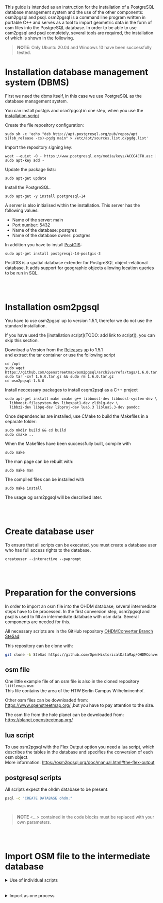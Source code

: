 This guide is intended as an instruction for the installation of a PostgreSQL database management system and the use of the other components: osm2pgsql and psql. 
osm2pgsql is a command line program written in portable C++ and serves as a tool to import geometric data in the form of osm files into the PostgreSQL database.
In order to be able to use osm2pgsql and psql completely, several tools are required, the installation of which is shown in the following.

>**NOTE**: Only Ubuntu 20.04 and Windows 10 have been successfully tested. 

# Installation database management system (DBMS)
First we need the dbms itself, in this case we use PostgreSQL as the database management system.

You can install postgis and osm2pgsql in one step, when you use the [installation script](https://github.com/OpenHistoricalDataMap/OHDMConverter/blob/SteSad/install_postgis_osm2pgsql.sh)
  
Create the file repository configuration:

```
sudo sh -c 'echo "deb http://apt.postgresql.org/pub/repos/apt $(lsb_release -cs)-pgdg main" > /etc/apt/sources.list.d/pgdg.list'
```

Import the repository signing key:

```
wget --quiet -O - https://www.postgresql.org/media/keys/ACCC4CF8.asc | sudo apt-key add -
```

Update the package lists:
```
sudo apt-get update
```

Install the PostgreSQL.

```
sudo apt-get -y install postgresql-14
```

A server is also initialised within the installation. This server has the following values:
* Name of the server: main
* Port number: 5432
* Name of the database: postgres
* Name of the database owner: postgres

In addition you have to install [PostGIS](https://postgis.net/): 
```
sudo apt-get install postgresql-14-postgis-3
```
PostGIS is a spatial database extender for PostgreSQL object-relational database. It adds support for geographic objects allowing location queries to be run in SQL.

<br><br>

# Installation osm2pgsql
You have to use osm2pgsql up to version 1.5.1, therefor we do not use the standard installation.

If you have used the [installation script](TODO: add link to script]), you can skip this section.

Download a Version from the [Releases](https://github.com/openstreetmap/osm2pgsql/releases) up to 1.5.1<br>
and extract the tar container or use the following script
```
cd /opt
sudo wget https://github.com/openstreetmap/osm2pgsql/archive/refs/tags/1.6.0.tar.gz
sudo tar -xvf 1.6.0.tar.gz && sudo rm 1.6.0.tar.gz
cd osm2pqsql-1.6.0
```

Install neccessary packages to install osqm2psql as a C++ project
```
sudo apt-get install make cmake g++ libboost-dev libboost-system-dev \
  libboost-filesystem-dev libexpat1-dev zlib1g-dev \
  libbz2-dev libpq-dev libproj-dev lua5.3 liblua5.3-dev pandoc
```

Once dependencies are installed, use CMake to build the Makefiles in a separate folder:
```
sudo mkdir build && cd build
sudo cmake ..
```

When the Makefiles have been successfully built, compile with
```
sudo make
```

The man page can be rebuilt with:
```
sudo make man
```

The compiled files can be installed with
```
sudo make install
```

The usage og osm2pgsql will be described later.

<br><br>

# Create database user
To ensure that all scripts can be executed, you must create a database user who has full access rights to the database.
```
createuser --interactive --pwprompt
```
<br><br>

# Preparation for the conversions
In order to import an osm file into the OHDM database, several intermediate steps have to be processed. In the first conversion step, osm2pgsql and psql is used to fill an intermediate database with osm data. Several components are needed for this.

All necessary scripts are in the GitHub repository [OHDMConverter Branch SteSad](https://github.com/OpenHistoricalDataMap/OHDMConverter/tree/SteSad)

This repository can be clone with:
```bash
git clone -b SteSad https://github.com/OpenHistoricalDataMap/OHDMConverter.git
```

## osm file
One little example file of an osm file is also in the cloned repository `littlemap.osm`<br>
This file contains the area of the HTW Berlin Campus Wilhelminenhof.

Other osm files can be downloaded from:<br>
https://www.openstreetmap.org/ ,but you have to pay attention to the size.

The osm file from the hole planet can be downloaded from:<br>
https://planet.openstreetmap.org/

## lua script
To use osm2pgsql with the Flex Output option you need a lua script, which describes the tables in the database and specifies the conversion of each osm object.<br>
More information: https://osm2pgsql.org/doc/manual.html#the-flex-output

## postgresql scripts
All scripts expect the ohdm database to be present.
```bash
psql -c "CREATE DATABASE ohdm;"
```
<br>

> **NOTE** <...> contained in the code blocks must be replaced with your own parameters.

<br><br>

# Import OSM file to the intermediate database
<details><summary>Use of individual scripts</summary>

## Preprocess
The 2 databases need the [map features](https://wiki.openstreetmap.org/wiki/Map_features) as a reference table. The [preprocess.sql](https://github.com/OpenHistoricalDataMap/OHDMConverter/blob/SteSad/osm2inter/preprocess.sql) realizes this and also creates the schema "inter".

You can find the preprocess.sql script in the osm2inter folder after clone this repository and run with:
```
psql \
--host=<servername>\
--port=<port>\
--username=<username>\
--password\
--dbname=<database>\
--file=preprocess.sql
```
<br>

## Extract Map Features as CSV File
The lua script in the next step need a csv file with all map features to refer the created classcodes in the nodes, ways and relation entries. <br>
To realizes that run:
```
psql \
--host=<servername>\
--port=<port>\
--username=<username>\
--password\
--dbname=<database>\
--command="\copy inter.classification TO <file_you_want_copy_to> WITH DELIMITER ',';"
```
<br>

## Import OSM File with osm2pgsql
The previous steps ensure that a database schema with the name "inter" exists and that all map features are entered as tables in this database schema. In addition, a csv file is created that reflects these entries. 

Now the actual import can be started.
```
osm2pgsql \
--host=<servername>\
--port=<port>\
--user=<username>\
--password\
--database=<database>\
--log-level=info\
--extra-attributes\
--output=flex\
--style=osm2inter.lua\
--create littlemap.osm
```
<br>

## Postprocess
The osm2pgsql tool creates columns with unique non "Null" values, but these values are not recognized as primary keys in the PostgreSQL database. Therefore, after using the osm2pgsql tool, make sure that all tables with generated ids become primary keys. This is done with the [postprocess.sql](https://github.com/OpenHistoricalDataMap/OHDMConverter/blob/SteSad/osm2inter/postprocess.sql) script.

```
psql \
--host=<servername>\
--port=<port>\
--username=<username>\
--password\
--dbname=<database>\
--file=postprocess.sql
```

</details><br><br>

<details><summary>Import as one process</summary>

In addition, there is a Python file which executes all the individual processes together. For this Python script, a JSON file is needed that contains all database information:<br>
[database-parameter.json](https://github.com/OpenHistoricalDataMap/OHDMConverter/blob/SteSad/osm2inter/database-parameter.json)
```json
{
	"servername":"localhost",
	"port":"5432",
	"username":"postgres",
	"password":"my_password",
	"database":"ohdm"
}
```

Afterwards, this Python script can be executed as follows:
```
python3 osm2inter.py osm2inter
```
The additional argument "osm2inter" describes the conversion method to be used.
</details><br><br>
